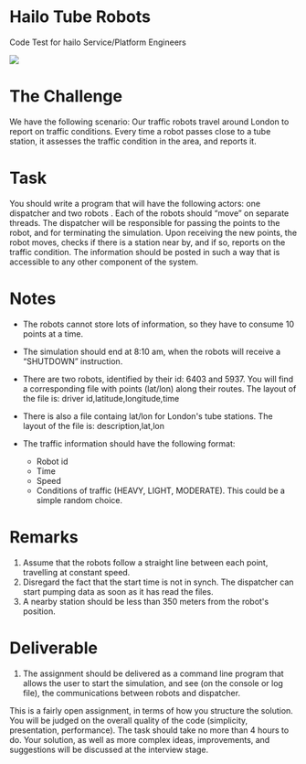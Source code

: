 # Hailo Tube Robots
Code Test for hailo Service/Platform Engineers


![](http://socialpowerhour.com/wp-content/uploads/2014/06/Hailo.png)

# The Challenge 

We have the following scenario: Our traffic robots travel around London to report on traffic
conditions. Every time a robot passes close to a tube station, it assesses the traffic condition in the
area, and reports it.

# Task

You should write a program that will have the following actors: one dispatcher and two robots .
Each of the robots should “move” on separate threads. The dispatcher will be responsible for
passing the points to the robot, and for terminating the simulation. Upon receiving the new points,
the robot moves, checks if there is a station near by, and if so, reports on the traffic condition. The
information should be posted in such a way that is accessible to any other component of the system.

# Notes

- The robots cannot store lots of information, so they have to consume 10 points at a time.

- The simulation should end at 8:10 am, when the robots will receive a “SHUTDOWN”
instruction.

- There are two robots, identified by their id: 6403 and 5937. You will find a corresponding
file with points (lat/lon) along their routes. The layout of the file is:
driver id,latitude,longitude,time

- There is also a file containg lat/lon for London's tube stations. The layout of the file is:
description,lat,lon

- The traffic information should have the following format:
  * Robot id
  * Time
  * Speed
  * Conditions of traffic (HEAVY, LIGHT, MODERATE). This could be a simple random
choice.

# Remarks

1. Assume that the robots follow a straight line between each point, travelling at constant
speed.
2. Disregard the fact that the start time is not in synch. The dispatcher can start pumping data
as soon as it has read the files.
3. A nearby station should be less than 350 meters from the robot's position.

# Deliverable

1. The assignment should be delivered as a command line program that allows the user to start
the simulation, and see (on the console or log file), the communications between robots and
dispatcher.

This is a fairly open assignment, in terms of how you structure the solution. You will be judged on
the overall quality of the code (simplicity, presentation, performance).
The task should take no more than 4 hours to do. Your solution, as well as more complex ideas,
improvements, and suggestions will be discussed at the interview stage.
